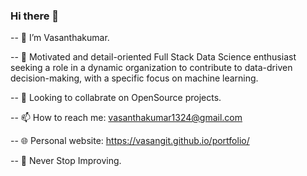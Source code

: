### Hi there 👋

-- 🔭 I’m Vasanthakumar.

-- 🚀 Motivated and detail-oriented Full Stack Data Science enthusiast seeking a role in a dynamic organization to contribute to data-driven decision-making, with a specific focus on machine learning.

-- 💬 Looking to collabrate on OpenSource projects.

-- 📫 How to reach me: vasanthakumar1324@gmail.com

-- 🌐 Personal website: https://vasangit.github.io/portfolio/

-- 🔆 Never Stop Improving.

<!--
**vasangit/vasangit** is a ✨ _special_ ✨ repository because its `README.md` (this file) appears on your GitHub profile.

Here are some ideas to get you started:

- 🔭 I’m currently working on ...
- 🌱 I’m currently learning ...
- 👯 I’m looking to collaborate on ...
- 🤔 I’m looking for help with ...
- 💬 Ask me about ...
- 📫 How to reach me: ...
- 😄 Pronouns: ...
- ⚡ Fun fact: ...
-->

